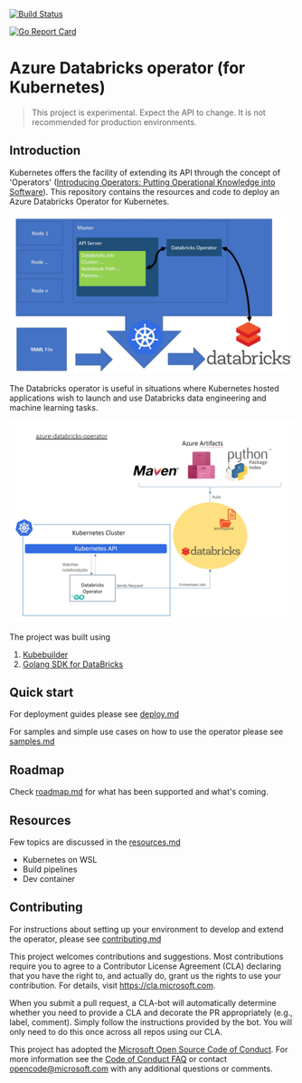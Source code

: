 
[![Build Status](https://dev.azure.com/ms/azure-databricks-operator/_apis/build/status/microsoft.azure-databricks-operator?branchName=master)](https://dev.azure.com/ms/azure-databricks-operator/_build/latest?definitionId=254&branchName=master)


[![Go Report Card](https://goreportcard.com/badge/github.com/microsoft/azure-databricks-operator)](https://goreportcard.com/report/github.com/microsoft/azure-databricks-operator)

# Azure Databricks operator (for Kubernetes)

> This project is experimental. Expect the API to change. It is not recommended for production environments.


## Introduction

Kubernetes offers the facility of extending its API through the concept of 'Operators' ([Introducing Operators: Putting Operational Knowledge into Software](https://coreos.com/blog/introducing-operators.html)). This repository contains the resources and code to deploy an Azure Databricks Operator for Kubernetes.

![alt text](docs/images/azure-databricks-operator-highlevel.jpg "high level architecture")


The Databricks operator is useful in situations where Kubernetes hosted applications wish to launch and use Databricks data engineering and machine learning tasks.

![alt text](docs/images/azure-databricks-operator.jpg "high level architecture")


The project was built using

1. [Kubebuilder](https://book.kubebuilder.io/)
2. [Golang SDK for DataBricks](https://github.com/xinsnake/databricks-sdk-golang)

## Quick start

For deployment guides please see [deploy.md](https://github.com/microsoft/azure-databricks-operator/blob/master/docs/deploy.md)

For samples and simple use cases on how to use the operator please see [samples.md](docs/samples.md)

## Roadmap

Check [roadmap.md](https://github.com/microsoft/azure-databricks-operator/blob/master/docs/roadmap.md) for what has been supported and what's coming.

## Resources

Few topics are discussed in the [resources.md](https://github.com/microsoft/azure-databricks-operator/blob/master/docs/resources.md)

- Kubernetes on WSL
- Build pipelines
- Dev container

## Contributing

For instructions about setting up your environment to develop and extend the operator, please see
[contributing.md](https://github.com/microsoft/azure-databricks-operator/blob/master/docs/contributing.md)

This project welcomes contributions and suggestions.  Most contributions require you to agree to a
Contributor License Agreement (CLA) declaring that you have the right to, and actually do, grant us
the rights to use your contribution. For details, visit https://cla.microsoft.com.

When you submit a pull request, a CLA-bot will automatically determine whether you need to provide
a CLA and decorate the PR appropriately (e.g., label, comment). Simply follow the instructions
provided by the bot. You will only need to do this once across all repos using our CLA.

This project has adopted the [Microsoft Open Source Code of Conduct](https://opensource.microsoft.com/codeofconduct/).
For more information see the [Code of Conduct FAQ](https://opensource.microsoft.com/codeofconduct/faq/) or
contact [opencode@microsoft.com](mailto:opencode@microsoft.com) with any additional questions or comments.
